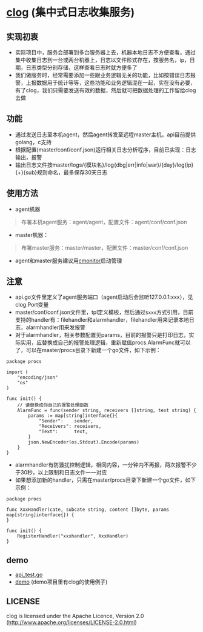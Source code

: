 # [clog](http://github.com/simplejia/clog) (集中式日志收集服务)
## 实现初衷
* 实际项目中，服务会部署到多台服务器上去，机器本地日志不方便查看，通过集中收集日志到一台或两台机器上，日志以文件形式存在，按服务名，ip，日期，日志类型分别存储，这样查看日志时就方便多了
* 我们做服务时，经常需要添加一些跟业务逻辑无关的功能，比如按错误日志报警，上报数据用于统计等等，这些功能和业务逻辑混在一起，实在没有必要，有了clog，我们只需要发送有效的数据，然后就可把数据处理的工作留给clog去做

## 功能
* 通过发送日志至本机agent，然后agent转发至远程master主机，api目前提供golang，c支持
* 根据配置(master/conf/conf.json)运行相关日志分析程序，目前已实现：日志输出，报警
* 输出日志文件按master/logs/{模块名}/log{dbg|err|info|war}/{day}/log{ip}{+}{sub}规则命名，最多保存30天日志

## 使用方法
* agent机器
> 布署本机agent服务：agent/agent，配置文件：agent/conf/conf.json
* master机器：
> 布署master服务：master/master，配置文件：master/conf/conf.json
* agent和master服务建议用[cmonitor](http://github.com/simplejia/cmonitor)启动管理

## 注意
* api.go文件里定义了agent服务端口（agent启动后会监听127.0.0.1:xxx），见clog.Port变量
* master/conf/conf.json文件里，tpl定义模板，然后通过`$xxx`方式引用，目前支持的handler有：filehandler和alarmhandler，filehandler用来记录本地日志，alarmhandler用来发报警
* 对于alarmhandler，相关参数配置见params，目前的报警只是打印日志，实际实用，应替换成自己的报警处理逻辑，重新赋值procs.AlarmFunc就可以了，可以在master/procs目录下新建一个go文件，如下示例：
```
package procs

import (
	"encoding/json"
	"os"
)

func init() {
	// 请替换成你自己的报警处理函数
	AlarmFunc = func(sender string, receivers []string, text string) {
		params := map[string]interface{}{
			"Sender":    sender,
			"Receivers": receivers,
			"Text":      text,
		}
		json.NewEncoder(os.Stdout).Encode(params)
	}
}
```
* alarmhandler有防骚扰控制逻辑，相同内容，一分钟内不再报，两次报警不少于30秒，以上限制和日志文件一一对应
* 如果想添加新的handler，只需在master/procs目录下新建一个go文件，如下示例：
```
package procs

func XxxHandler(cate, subcate string, content []byte, params map[string]interface{}) {
}

func init() {
	RegisterHandler("xxxhandler", XxxHandler)
}
```


## demo
* [api_test.go](http://github.com/simplejia/clog/tree/master/api_test.go)
* [demo](http://github.com/simplejia/wsp/tree/master/demo) (demo项目里有clog的使用例子)

## LICENSE
clog is licensed under the Apache Licence, Version 2.0
(http://www.apache.org/licenses/LICENSE-2.0.html)
